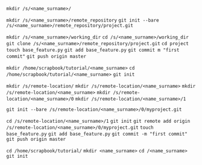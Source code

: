 `mkdir /s/<name_surname>/` 

`mkdir /s/<name_surname>/remote_repository`
`git init --bare /s/<name_surname>/remote_repository/project.git` 

`mkdir /s/<name_surname>/working_dir`
`cd /s/<name_surname>/working_dir`
`git clone /s/<name_surname>/remote_repository/project.git`
`cd project`
`touch base_feature.py`
`git add base_feature.py`
`git commit m "first commit"`
`git push origin master`

`mkdir /home/scrapbook/tutorial/<name_surname>`
`cd /home/scrapbook/tutorial/<name_surname>`
`git init`



`mkdir /s/remote-location/`
`mkdir /s/remote-location/<name_surname>`
`mkdir /s/remote-location/<name_surname>`
`mkdir /s/remote-location/<name_surname>/0`
`mkdir /s/remote-location/<name_surname>/1`

`git init --bare /s/remote-location/<name_surname>/0/myproject.git`

`cd /s/remote-location/<name_surname>/1`
`git init`
`git remote add origin /s/remote-location/<name_surname>/0/myproject.git`
`touch base_feature.py`
`git add base_feature.py`
`git commit -m "first commit"`
`git push origin master`

`cd /home/scrapbook/tutorial/`
`mkdir <name_surname>`
`cd /<name_surname>`
`git init`
